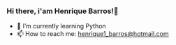 ### Hi there, i'am Henrique Barros!👋

- 🌱 I’m currently learning Python
- 📫 How to reach me: henrique1_barros@hotmail.com

